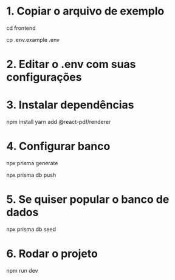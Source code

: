 


# 1. Copiar o arquivo de exemplo
cd frontend

cp .env.example .env



# 2. Editar o .env com suas configurações

# 3. Instalar dependências
npm install
yarn add @react-pdf/renderer


# 4. Configurar banco
npx prisma generate

npx prisma db push


# 5. Se quiser popular o banco de dados
npx prisma db seed

# 6. Rodar o projeto
npm run dev
